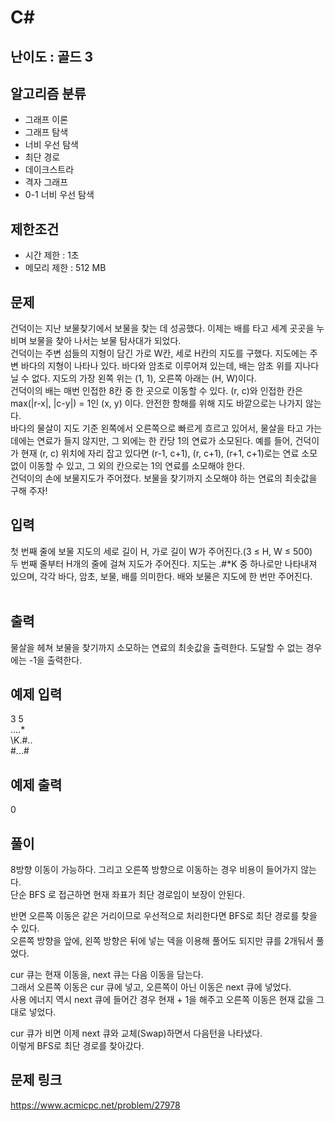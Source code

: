 # C#

## 난이도 : 골드 3

## 알고리즘 분류
  - 그래프 이론
  - 그래프 탐색
  - 너비 우선 탐색
  - 최단 경로
  - 데이크스트라
  - 격자 그래프
  - 0-1 너비 우선 탐색

## 제한조건
  - 시간 제한 : 1초
  - 메모리 제한 : 512 MB

## 문제
건덕이는 지난 보물찾기에서 보물을 찾는 데 성공했다. 이제는 배를 타고 세계 곳곳을 누비며 보물을 찾아 나서는 보물 탐사대가 되었다.<br/>
건덕이는 주변 섬들의 지형이 담긴 가로 W칸, 세로 H칸의 지도를 구했다. 지도에는 주변 바다의 지형이 나타나 있다. 바다와 암초로 이루어져 있는데, 배는 암초 위를 지나다닐 수 없다. 지도의 가장 왼쪽 위는 (1, 1), 오른쪽 아래는 (H, W)이다.<br/>
건덕이의 배는 매번 인접한 8칸 중 한 곳으로 이동할 수 있다. (r, c)와 인접한 칸은 max(|r-x|, |c-y|) = 1인 (x, y) 이다. 안전한 항해를 위해 지도 바깥으로는 나가지 않는다.<br/>
바다의 물살이 지도 기준 왼쪽에서 오른쪽으로 빠르게 흐르고 있어서, 물살을 타고 가는 데에는 연료가 들지 않지만, 그 외에는 한 칸당 1의 연료가 소모된다. 예를 들어, 건덕이가 현재 (r, c) 위치에 자리 잡고 있다면 (r-1, c+1), (r, c+1), (r+1, c+1)로는 연료 소모 없이 이동할 수 있고, 그 외의 칸으로는 1의 연료를 소모해야 한다.<br/>
건덕이의 손에 보물지도가 주어졌다. 보물을 찾기까지 소모해야 하는 연료의 최솟값을 구해 주자!<br/>


## 입력
첫 번째 줄에 보물 지도의 세로 길이 H, 가로 길이 W가 주어진다.(3 ≤ H, W ≤ 500)<br/>
두 번째 줄부터 H개의 줄에 걸쳐 지도가 주어진다. 지도는 .#*K 중 하나로만 나타내져 있으며, 각각 바다, 암초, 보물, 배를 의미한다. 배와 보물은 지도에 한 번만 주어진다.<br/> 


## 출력
물살을 헤쳐 보물을 찾기까지 소모하는 연료의 최솟값을 출력한다. 도달할 수 없는 경우에는 -1을 출력한다.<br/>


## 예제 입력
3 5<br/>
\.\.\.\.\*<br/>
\K\.\#\.\.<br/>
\#\.\.\.\#<br/>


## 예제 출력
0<br/>


## 풀이
8방향 이동이 가능하다. 그리고 오른쪽 방향으로 이동하는 경우 비용이 들어가지 않는다.<br/>
단순 BFS 로 접근하면 현재 좌표가 최단 경로임이 보장이 안된다.<br/>


반면 오른쪽 이동은 같은 거리이므로 우선적으로 처리한다면 BFS로 최단 경로를 찾을 수 있다.<br/>
오른쪽 방향을 앞에, 왼쪽 방향은 뒤에 넣는 덱을 이용해 풀어도 되지만 큐를 2개둬서 풀었다.<br/>


cur 큐는 현재 이동을, next 큐는 다음 이동을 담는다.<br/>
그래서 오른쪽 이동은 cur 큐에 넣고, 오른쪽이 아닌 이동은 next 큐에 넣었다.<br/>
사용 에너지 역시 next 큐에 들어간 경우 현재 + 1을 해주고 오른쪽 이동은 현재 값을 그대로 넣었다.<br/>


cur 큐가 비면 이제 next 큐와 교체(Swap)하면서 다음턴을 나타냈다.<br/>
이렇게 BFS로 최단 경로를 찾아갔다.<br/>


## 문제 링크
https://www.acmicpc.net/problem/27978